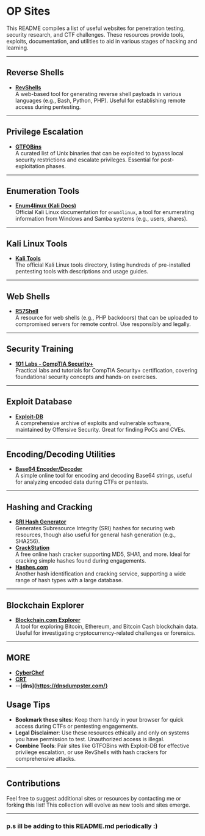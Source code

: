 
# OP Sites

This README compiles a list of useful websites for penetration testing, security research, and CTF challenges. These resources provide tools, exploits, documentation, and utilities to aid in various stages of hacking and learning.

---

## Reverse Shells
- **[RevShells](https://www.revshells.com/)**  
  A web-based tool for generating reverse shell payloads in various languages (e.g., Bash, Python, PHP). Useful for establishing remote access during pentesting.

---

## Privilege Escalation
- **[GTFOBins](https://gtfobins.github.io/)**  
  A curated list of Unix binaries that can be exploited to bypass local security restrictions and escalate privileges. Essential for post-exploitation phases.

---

## Enumeration Tools
- **[Enum4linux (Kali Docs)](https://www.kali.org/tools/enum4linux/)**  
  Official Kali Linux documentation for `enum4linux`, a tool for enumerating information from Windows and Samba systems (e.g., users, shares).

---

## Kali Linux Tools
- **[Kali Tools](https://www.kali.org/tools/)**  
  The official Kali Linux tools directory, listing hundreds of pre-installed pentesting tools with descriptions and usage guides.

---

## Web Shells
- **[R57Shell](https://www.r57shell.net/)**  
  A resource for web shells (e.g., PHP backdoors) that can be uploaded to compromised servers for remote control. Use responsibly and legally.

---

## Security Training
- **[101 Labs - CompTIA Security+](https://www.101labs.net/comptia-security/)**  
  Practical labs and tutorials for CompTIA Security+ certification, covering foundational security concepts and hands-on exercises.

---

## Exploit Database
- **[Exploit-DB](https://www.exploit-db.com/)**  
  A comprehensive archive of exploits and vulnerable software, maintained by Offensive Security. Great for finding PoCs and CVEs.

---

## Encoding/Decoding Utilities
- **[Base64 Encoder/Decoder](https://appdevtools.com/base64-encoder-decoder)**  
  A simple online tool for encoding and decoding Base64 strings, useful for analyzing encoded data during CTFs or pentests.

---

## Hashing and Cracking
- **[SRI Hash Generator](https://www.srihash.org/)**  
  Generates Subresource Integrity (SRI) hashes for securing web resources, though also useful for general hash generation (e.g., SHA256).
- **[CrackStation](https://crackstation.net/)**  
  A free online hash cracker supporting MD5, SHA1, and more. Ideal for cracking simple hashes found during engagements.
- **[Hashes.com](https://hashes.com/en/decrypt/hash)**  
  Another hash identification and cracking service, supporting a wide range of hash types with a large database.

---

## Blockchain Explorer
- **[Blockchain.com Explorer](https://www.blockchain.com/explorer/)**  
  A tool for exploring Bitcoin, Ethereum, and Bitcoin Cash blockchain data. Useful for investigating cryptocurrency-related challenges or forensics.

---


## MORE 
- **[CyberChef](https://gchq.github.io/CyberChef/)**
- **[CRT](https://crt.sh/)**
- --**[dns](https://dnsdumpster.com/}**

## Usage Tips
- **Bookmark these sites**: Keep them handy in your browser for quick access during CTFs or pentesting engagements.
- **Legal Disclaimer**: Use these resources ethically and only on systems you have permission to test. Unauthorized access is illegal.
- **Combine Tools**: Pair sites like GTFOBins with Exploit-DB for effective privilege escalation, or use RevShells with hash crackers for comprehensive attacks.

---

## Contributions
Feel free to suggest additional sites or resources by contacting me or forking this list! This collection will evolve as new tools and sites emerge.

---
### p.s ill be adding to this README.md periodically :)

